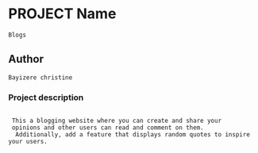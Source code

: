 # PROJECT Name
~~~
Blogs
~~~
## Author
~~~
Bayizere christine
~~~
### Project description
~~~

 This a blogging website where you can create and share your 
 opinions and other users can read and comment on them.
  Additionally, add a feature that displays random quotes to inspire your users. 
  ~~~
  